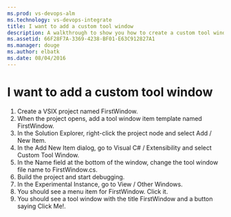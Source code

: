 ```yaml
---
ms.prod: vs-devops-alm
ms.technology: vs-devops-integrate
title: I want to add a custom tool window
description: A walkthrough to show you how to create a custom tool window.
ms.assetid: 66F28F7A-3369-4238-BF01-E63C912827A1
ms.manager: douge
ms.author: elbatk
ms.date: 08/04/2016
---
```


# I want to add a custom tool window

1.	Create a VSIX project named FirstWindow.
2.	When the project opens, add a tool window item template named FirstWindow.
  1.  In the Solution Explorer, right-click the project node and select Add / New Item.
  2.  In the Add New Item dialog, go to Visual C# / Extensibility and select Custom Tool Window.
  3.  In the Name field at the bottom of the window, change the tool window file name to FirstWindow.cs.
3.	Build the project and start debugging.
4.	In the Experimental Instance, go to View / Other Windows. 
5.  You should see a menu item for FirstWindow. Click it.
6.  You should see a tool window with the title FirstWindow and a button saying Click Me!.
